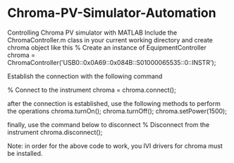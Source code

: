 # Chroma-PV-Simulator-Automation
Controlling Chroma PV simulator with MATLAB
Include the ChromaController.m class in your current working directory and create chroma object
like this 
% Create an instance of EquipmentController
chroma = ChromaController('USB0::0x0A69::0x084B::S01000065535::0::INSTR');

Establish the connection  with the following command

% Connect to the instrument
chroma = chroma.connect();

after the connection is established, use the following methods to perform the operations
chroma.turnOn();
chroma.turnOff();
chroma.setPower(1500);

finally, use the command below to disconnect
% Disconnect from the instrument
chroma.disconnect();


Note:
in order for the above code to work, you IVI drivers for chroma must be installed.
